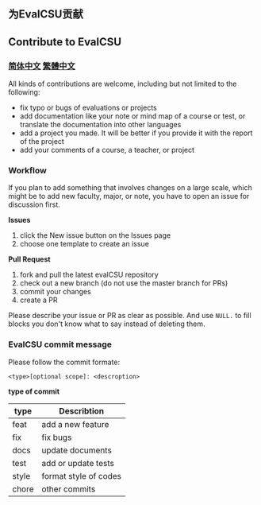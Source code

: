 ## 为EvalCSU贡献
## Contribute to EvalCSU
### [简体中文](CONTRIBUTION_zh_simplify.md) [繁體中文](CONTRIBUTION_zh_tradition.md)
All kinds of contributions are welcome, including but not limited to the following:

- fix typo or bugs of evaluations or projects
- add documentation like your note or mind map of a course or test, or translate the documentation into other languages
- add a project you made. It will be better if you provide it with the report of the project
- add your comments of a course, a teacher, or project

### Workflow

If you plan to add something that involves changes on a large scale, which might be to add new faculty, major, or note, you have to open an issue for discussion first.

**Issues**

1. click the New issue button on the Issues page
2. choose one template to create an issue

**Pull Request**

1. fork and pull the latest evalCSU repository
2. check out a new branch (do not use the master branch for PRs)
3. commit your changes
4. create a PR

Please describe your issue or PR as clear as possible. And use `NULL.` to fill blocks you don't know what to say instead of deleting them.

### EvalCSU commit message

Please follow the commit formate:

```
<type>[optional scope]: <descroption>
```

**type of commit**

  <table margin="center">
    <thead>
        <tr>
            <th>type</th>
          	<th>Describtion</th>
        </tr>
    </thead>
    <tbody>
        <tr>
            <td>feat</td>
            <td>add a new feature</td>
        </tr>
      	<tr>
            <td>fix</td>
            <td>fix bugs</td>
     		</tr>
     	 	<tr>
            <td>docs</td>
            <td>update documents</td>
      	</tr>
      	<tr>
            <td>test</td>
            <td>add or update tests</td>
      	</tr>
      	<tr>
            <td>style</td>
            <td>format style of codes</td>
      	</tr>
      	<tr>
            <td>chore</td>
            <td>other commits</td>
      	</tr>
    </tbody>
  </table>
</div>

